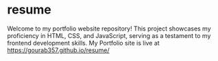 # resume
Welcome to my portfolio website repository! This project showcases my proficiency in HTML, CSS, and JavaScript, serving as a testament to my frontend development skills.
My Portfolio site is live at https://gourab357.github.io/resume/
